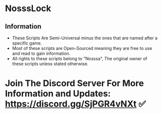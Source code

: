 # NosssLock

## Information
* These Scripts Are Semi-Universal minus the ones that are named after a specific game.
* Most of these scripts are Open-Sourced meaning they are free to use and read to gain information.
* All rights to these scripts belong to "Nosssa", The original owner of these scripts unless stated otherwise.

# Join The Discord Server For More Information and Updates: https://discord.gg/SjPGR4vNXt ✅
